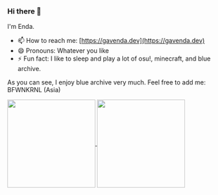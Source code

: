 ### Hi there 👋

I'm Enda.

- 📫 How to reach me: [https://gavenda.dev](https://gavenda.dev)
- 😄 Pronouns: Whatever you like
- ⚡ Fun fact: I like to sleep and play a lot of osu!, minecraft, and blue archive.

As you can see, I enjoy blue archive very much. Feel free to add me: BFWNKRNL (Asia)

<a href="https://github.com/anuraghazra/github-readme-stats">
  <picture>
    <source
      srcset="https://github-readme-stats.vercel.app/api?username=gavenda&show_icons=true&theme=codeSTACKr"
      media="(prefers-color-scheme: dark)"
    />
    <source
      srcset="https://github-readme-stats.vercel.app/api?username=gavenda&show_icons=true&theme=buefy"
      media="(prefers-color-scheme: light), (prefers-color-scheme: no-preference)"
    />
    <img height=200 align="center" src="https://github-readme-stats.vercel.app/api?username=gavenda&show_icons=true&theme=buefy" />
  </picture>
</a>
<a href="https://github.com/anuraghazra/github-readme-stats">
  <picture>
    <source
      srcset="https://github-readme-stats.vercel.app/api/top-langs?username=gavenda&layout=compact&langs_count=8&card_width=320&theme=codeSTACKr"
      media="(prefers-color-scheme: dark)"
    />
    <source
      srcset="https://github-readme-stats.vercel.app/api/top-langs?username=gavenda&layout=compact&langs_count=8&card_width=320&theme=buefy"
      media="(prefers-color-scheme: light), (prefers-color-scheme: no-preference)"
    />
    <img height=200 align="center" src="https://github-readme-stats.vercel.app/api/top-langs?username=gavenda&layout=compact&langs_count=8&card_width=320&theme=buefy" />
  </picture>
</a>

